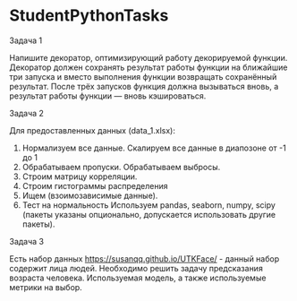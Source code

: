 # StudentPythonTasks
Задача 1

Напишите декоратор, оптимизирующий работу декорируемой функции. Декоратор должен сохранять результат работы функции на ближайшие три запуска и вместо выполнения функции возвращать сохранённый результат. После трёх запусков функция должна вызываться вновь, а результат работы функции — вновь кэшироваться.    

Задача 2
 
Для предоставленных данных (data_1.xlsx):
1.	Нормализуем все данные. Скалируем все данные в диапозоне от -1 до 1
2.	Обрабатываем пропуски. Обрабатываем выбросы.
3.	Строим матрицу корреляции.
4.	Строим гистограммы распределения
5.	Ищем (взоимозависимые данные).
6.	Тест на нормальность
Используем pandas, seaborn, numpy, scipy  (пакеты указаны опционально, допускается использовать другие пакеты).

Задача 3

Есть набор данных https://susanqq.github.io/UTKFace/ - данный набор содержит лица людей. Необходимо решить задачу предсказания возраста человека. Используемая модель, а также используемые метрики на выбор. 

